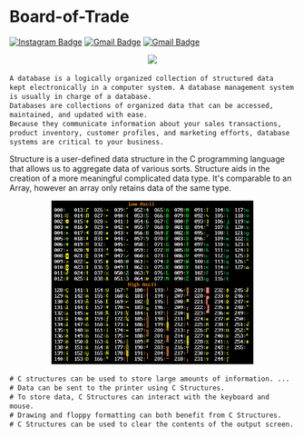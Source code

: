 # Board-of-Trade

[![Instagram Badge](https://img.shields.io/badge/-sh.ay657-purple?style=flat-square&logo=instagram&logoColor=white&link=https://instagram.com/sh.ay657/)](https://instagram.com/sh.ay657)
[![Gmail Badge](https://img.shields.io/badge/-Edselcabaluna21@gmail.com-c14438?style=flat-square&logo=Gmail&logoColor=white&link=mailto:Edselcabaluna21@gmail.com)](mailto:Edselcabaluna21@gmail.com)
[![Gmail Badge](https://img.shields.io/badge/-cabalunaharoldedsel@immaculada.edu.ph-c14438?style=flat-square&logo=Gmail&logoColor=white&link=mailto:cabalunaharoldedsel@immaculada.edu.ph)](mailto:cabalunaharoldedsel@immaculada.edu.ph)

<p align="center">
  <img src="https://github.com/GhostPoltergeist/Board-of-Trade-/blob/main/globe.gif" width="356"/>
</a></p>

```
A database is a logically organized collection of structured data
kept electronically in a computer system. A database management system is usually in charge of a database. 
Databases are collections of organized data that can be accessed, maintained, and updated with ease. 
Because they communicate information about your sales transactions,
product inventory, customer profiles, and marketing efforts, database systems are critical to your business.
```

Structure is a user-defined data structure in the C programming language that allows us to aggregate data of various sorts. Structure aids in the creation of a more meaningful complicated data type. It's comparable to an Array, however an array only retains data of the same type.

<p align="center">
  <img src="https://github.com/GhostPoltergeist/Board-of-Trade-/blob/main/ascii.png" width="356"/>
</a></p>

```
# C structures can be used to store large amounts of information. ...
# Data can be sent to the printer using C Structures.
# To store data, C Structures can interact with the keyboard and mouse.
# Drawing and floppy formatting can both benefit from C Structures.
# C Structures can be used to clear the contents of the output screen.
```

